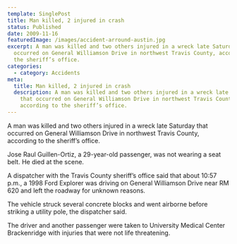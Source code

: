 ```yaml
---
template: SinglePost
title: Man killed, 2 injured in crash
status: Published
date: 2009-11-16
featuredImage: /images/accident-arround-austin.jpg
excerpt: A man was killed and two others injured in a wreck late Saturday that
  occurred on General Williamson Drive in northwest Travis County, according to
  the sheriff’s office.
categories:
  - category: Accidents
meta:
  title: Man killed, 2 injured in crash
  description: A man was killed and two others injured in a wreck late Saturday
    that occurred on General Williamson Drive in northwest Travis County,
    according to the sheriff’s office.
---
```

<!--StartFragment-->

A man was killed and two others injured in a wreck late Saturday that occurred on General Williamson Drive in northwest Travis County, according to the sheriff’s office.

Jose Raul Guillen-Ortiz, a 29-year-old passenger, was not wearing a seat belt. He died at the scene.

A dispatcher with the Travis County sheriff’s office said that about 10:57 p.m., a 1998 Ford Explorer was driving on General Williamson Drive near RM 620 and left the roadway for unknown reasons.

The vehicle struck several concrete blocks and went airborne before striking a utility pole, the dispatcher said.

The driver and another passenger were taken to University Medical Center Brackenridge with injuries that were not life threatening.

<!--EndFragment-->